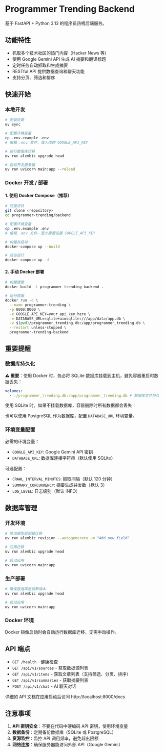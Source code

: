 # Programmer Trending Backend

基于 FastAPI + Python 3.13 的程序员热榜后端服务。

## 功能特性

- 抓取多个技术社区的热门内容（Hacker News 等）
- 使用 Google Gemini API 生成 AI 摘要和翻译标题
- 定时任务自动抓取和生成摘要
- RESTful API 提供数据查询和聊天功能
- 支持分页、筛选和排序

## 快速开始

### 本地开发

```bash
# 安装依赖
uv sync

# 配置环境变量
cp .env.example .env
# 编辑 .env 文件，填入你的 GOOGLE_API_KEY

# 运行数据库迁移
uv run alembic upgrade head

# 启动开发服务器
uv run uvicorn main:app --reload
```

### Docker 开发 / 部署

#### 1. 使用 Docker Compose（推荐）

```bash
# 克隆项目
git clone <repository>
cd programmer-trending/backend

# 配置环境变量
cp .env.example .env
# 编辑 .env 文件，至少需要设置 GOOGLE_API_KEY

# 构建并启动
docker-compose up --build

# 后台运行
docker-compose up -d
```

#### 2. 手动 Docker 部署

```bash
# 构建镜像
docker build -t programmer-trending-backend .

# 运行容器
docker run -d \
  --name programmer-trending \
  -p 8000:8000 \
  -e GOOGLE_API_KEY=your_api_key_here \
  -e DATABASE_URL=sqlite+aiosqlite:///app/data/app.db \
  -v $(pwd)/programmer_trending.db:/app/programmer_trending.db \
  --restart unless-stopped \
  programmer-trending-backend
```

## 重要提醒

### 数据库持久化

**⚠️ 重要**：使用 Docker 时，务必将 SQLite 数据库挂载到主机，避免容器重启时数据丢失：

```yaml
volumes:
  - ./programmer_trending.db:/app/programmer_trending.db # 数据库文件持久化
```

使用 SQLite 时，如果不挂载数据库，容器删除时所有数据都会丢失！

也可以使用 PostgreSQL 作为数据库，配置 `DATABASE_URL` 环境变量。

### 环境变量配置

必需的环境变量：

- `GOOGLE_API_KEY`: Google Gemini API 密钥
- `DATABASE_URL`: 数据库连接字符串（默认使用 SQLite）

可选配置：

- `CRAWL_INTERVAL_MINUTES`: 抓取间隔（默认 120 分钟）
- `SUMMARY_CONCURRENCY`: 摘要生成并发数（默认 3）
- `LOG_LEVEL`: 日志级别（默认 INFO）

## 数据库管理

### 开发环境

```bash
# 修改模型后创建迁移
uv run alembic revision --autogenerate -m "Add new field"

# 应用迁移
uv run alembic upgrade head

# 启动应用
uv run uvicorn main:app
```

### 生产部署

```bash
# 确保数据库是最新版本
uv run alembic upgrade head

# 启动应用
uv run uvicorn main:app
```

### Docker 环境

Docker 镜像启动时会自动运行数据库迁移，无需手动操作。

## API 端点

- `GET /health` - 健康检查
- `GET /api/v1/sources` - 获取数据源列表
- `GET /api/v1/items` - 获取文章列表（支持筛选、分页、排序）
- `GET /api/v1/summaries` - 获取摘要列表
- `POST /api/v1/chat` - AI 聊天对话

详细的 API 文档在应用启动后访问 http://localhost:8000/docs

## 注意事项

1. **API 密钥安全**：不要在代码中硬编码 API 密钥，使用环境变量
2. **数据备份**：定期备份数据库（SQLite 或 PostgreSQL）
3. **资源监控**：监控 API 调用频率，避免超出限额
4. **网络连接**：确保服务器能访问外部 API（Google Gemini）
